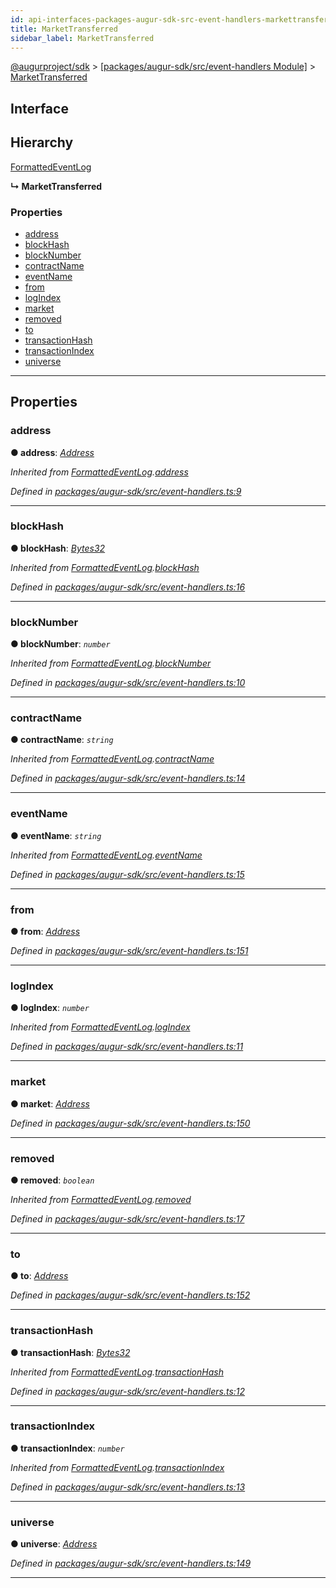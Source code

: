 ```yaml
---
id: api-interfaces-packages-augur-sdk-src-event-handlers-markettransferred
title: MarketTransferred
sidebar_label: MarketTransferred
---
```


[@augurproject/sdk](api-readme.md) > [[packages/augur-sdk/src/event-handlers Module]](api-modules-packages-augur-sdk-src-event-handlers-module.md) > [MarketTransferred](api-interfaces-packages-augur-sdk-src-event-handlers-markettransferred.md)

## Interface

## Hierarchy

 [FormattedEventLog](api-interfaces-packages-augur-sdk-src-event-handlers-formattedeventlog.md)

**↳ MarketTransferred**

### Properties

* [address](api-interfaces-packages-augur-sdk-src-event-handlers-markettransferred.md#address)
* [blockHash](api-interfaces-packages-augur-sdk-src-event-handlers-markettransferred.md#blockhash)
* [blockNumber](api-interfaces-packages-augur-sdk-src-event-handlers-markettransferred.md#blocknumber)
* [contractName](api-interfaces-packages-augur-sdk-src-event-handlers-markettransferred.md#contractname)
* [eventName](api-interfaces-packages-augur-sdk-src-event-handlers-markettransferred.md#eventname)
* [from](api-interfaces-packages-augur-sdk-src-event-handlers-markettransferred.md#from)
* [logIndex](api-interfaces-packages-augur-sdk-src-event-handlers-markettransferred.md#logindex)
* [market](api-interfaces-packages-augur-sdk-src-event-handlers-markettransferred.md#market)
* [removed](api-interfaces-packages-augur-sdk-src-event-handlers-markettransferred.md#removed)
* [to](api-interfaces-packages-augur-sdk-src-event-handlers-markettransferred.md#to)
* [transactionHash](api-interfaces-packages-augur-sdk-src-event-handlers-markettransferred.md#transactionhash)
* [transactionIndex](api-interfaces-packages-augur-sdk-src-event-handlers-markettransferred.md#transactionindex)
* [universe](api-interfaces-packages-augur-sdk-src-event-handlers-markettransferred.md#universe)

---

## Properties

<a id="address"></a>

###  address

**● address**: *[Address](api-modules-packages-augur-sdk-src-event-handlers-module.md#address)*

*Inherited from [FormattedEventLog](api-interfaces-packages-augur-sdk-src-event-handlers-formattedeventlog.md).[address](api-interfaces-packages-augur-sdk-src-event-handlers-formattedeventlog.md#address)*

*Defined in [packages/augur-sdk/src/event-handlers.ts:9](https://github.com/AugurProject/augur/blob/a689f5d0f9/packages/augur-sdk/src/event-handlers.ts#L9)*

___
<a id="blockhash"></a>

###  blockHash

**● blockHash**: *[Bytes32](api-modules-packages-augur-sdk-src-event-handlers-module.md#bytes32)*

*Inherited from [FormattedEventLog](api-interfaces-packages-augur-sdk-src-event-handlers-formattedeventlog.md).[blockHash](api-interfaces-packages-augur-sdk-src-event-handlers-formattedeventlog.md#blockhash)*

*Defined in [packages/augur-sdk/src/event-handlers.ts:16](https://github.com/AugurProject/augur/blob/a689f5d0f9/packages/augur-sdk/src/event-handlers.ts#L16)*

___
<a id="blocknumber"></a>

###  blockNumber

**● blockNumber**: *`number`*

*Inherited from [FormattedEventLog](api-interfaces-packages-augur-sdk-src-event-handlers-formattedeventlog.md).[blockNumber](api-interfaces-packages-augur-sdk-src-event-handlers-formattedeventlog.md#blocknumber)*

*Defined in [packages/augur-sdk/src/event-handlers.ts:10](https://github.com/AugurProject/augur/blob/a689f5d0f9/packages/augur-sdk/src/event-handlers.ts#L10)*

___
<a id="contractname"></a>

###  contractName

**● contractName**: *`string`*

*Inherited from [FormattedEventLog](api-interfaces-packages-augur-sdk-src-event-handlers-formattedeventlog.md).[contractName](api-interfaces-packages-augur-sdk-src-event-handlers-formattedeventlog.md#contractname)*

*Defined in [packages/augur-sdk/src/event-handlers.ts:14](https://github.com/AugurProject/augur/blob/a689f5d0f9/packages/augur-sdk/src/event-handlers.ts#L14)*

___
<a id="eventname"></a>

###  eventName

**● eventName**: *`string`*

*Inherited from [FormattedEventLog](api-interfaces-packages-augur-sdk-src-event-handlers-formattedeventlog.md).[eventName](api-interfaces-packages-augur-sdk-src-event-handlers-formattedeventlog.md#eventname)*

*Defined in [packages/augur-sdk/src/event-handlers.ts:15](https://github.com/AugurProject/augur/blob/a689f5d0f9/packages/augur-sdk/src/event-handlers.ts#L15)*

___
<a id="from"></a>

###  from

**● from**: *[Address](api-modules-packages-augur-sdk-src-event-handlers-module.md#address)*

*Defined in [packages/augur-sdk/src/event-handlers.ts:151](https://github.com/AugurProject/augur/blob/a689f5d0f9/packages/augur-sdk/src/event-handlers.ts#L151)*

___
<a id="logindex"></a>

###  logIndex

**● logIndex**: *`number`*

*Inherited from [FormattedEventLog](api-interfaces-packages-augur-sdk-src-event-handlers-formattedeventlog.md).[logIndex](api-interfaces-packages-augur-sdk-src-event-handlers-formattedeventlog.md#logindex)*

*Defined in [packages/augur-sdk/src/event-handlers.ts:11](https://github.com/AugurProject/augur/blob/a689f5d0f9/packages/augur-sdk/src/event-handlers.ts#L11)*

___
<a id="market"></a>

###  market

**● market**: *[Address](api-modules-packages-augur-sdk-src-event-handlers-module.md#address)*

*Defined in [packages/augur-sdk/src/event-handlers.ts:150](https://github.com/AugurProject/augur/blob/a689f5d0f9/packages/augur-sdk/src/event-handlers.ts#L150)*

___
<a id="removed"></a>

###  removed

**● removed**: *`boolean`*

*Inherited from [FormattedEventLog](api-interfaces-packages-augur-sdk-src-event-handlers-formattedeventlog.md).[removed](api-interfaces-packages-augur-sdk-src-event-handlers-formattedeventlog.md#removed)*

*Defined in [packages/augur-sdk/src/event-handlers.ts:17](https://github.com/AugurProject/augur/blob/a689f5d0f9/packages/augur-sdk/src/event-handlers.ts#L17)*

___
<a id="to"></a>

###  to

**● to**: *[Address](api-modules-packages-augur-sdk-src-event-handlers-module.md#address)*

*Defined in [packages/augur-sdk/src/event-handlers.ts:152](https://github.com/AugurProject/augur/blob/a689f5d0f9/packages/augur-sdk/src/event-handlers.ts#L152)*

___
<a id="transactionhash"></a>

###  transactionHash

**● transactionHash**: *[Bytes32](api-modules-packages-augur-sdk-src-event-handlers-module.md#bytes32)*

*Inherited from [FormattedEventLog](api-interfaces-packages-augur-sdk-src-event-handlers-formattedeventlog.md).[transactionHash](api-interfaces-packages-augur-sdk-src-event-handlers-formattedeventlog.md#transactionhash)*

*Defined in [packages/augur-sdk/src/event-handlers.ts:12](https://github.com/AugurProject/augur/blob/a689f5d0f9/packages/augur-sdk/src/event-handlers.ts#L12)*

___
<a id="transactionindex"></a>

###  transactionIndex

**● transactionIndex**: *`number`*

*Inherited from [FormattedEventLog](api-interfaces-packages-augur-sdk-src-event-handlers-formattedeventlog.md).[transactionIndex](api-interfaces-packages-augur-sdk-src-event-handlers-formattedeventlog.md#transactionindex)*

*Defined in [packages/augur-sdk/src/event-handlers.ts:13](https://github.com/AugurProject/augur/blob/a689f5d0f9/packages/augur-sdk/src/event-handlers.ts#L13)*

___
<a id="universe"></a>

###  universe

**● universe**: *[Address](api-modules-packages-augur-sdk-src-event-handlers-module.md#address)*

*Defined in [packages/augur-sdk/src/event-handlers.ts:149](https://github.com/AugurProject/augur/blob/a689f5d0f9/packages/augur-sdk/src/event-handlers.ts#L149)*

___

